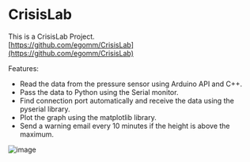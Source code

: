 # CrisisLab
This is a CrisisLab Project.  
[https://github.com/egomm/CrisisLab](https://github.com/egomm/CrisisLab)

Features:
- Read the data from the pressure sensor using Arduino API and C++.
- Pass the data to Python using the Serial monitor.
- Find connection port automatically and receive the data using the pyserial library.
- Plot the graph using the matplotlib library.
- Send a warning email every 10 minutes if the height is above the maximum.  


![image](https://github.com/egomm/CrisisLab/assets/30309285/1357b674-d96e-415f-814f-e6906a34a4cc)
